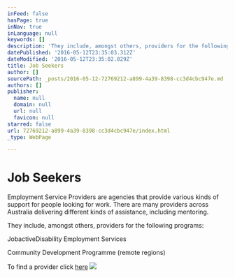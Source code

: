 ```yaml
---
inFeed: false
hasPage: true
inNav: true
inLanguage: null
keywords: []
description: 'They include, amongst others, providers for the following programs:'
datePublished: '2016-05-12T23:35:03.312Z'
dateModified: '2016-05-12T23:35:02.029Z'
title: Job Seekers
author: []
sourcePath: _posts/2016-05-12-72769212-a899-4a39-8398-cc3d4cbc947e.md
authors: []
publisher:
  name: null
  domain: null
  url: null
  favicon: null
starred: false
url: 72769212-a899-4a39-8398-cc3d4cbc947e/index.html
_type: WebPage

---
```

# Job Seekers

Employment Service Providers are agencies that provide various kinds of support for people looking for work. There are many providers across Australia delivering different kinds of assistance, including mentoring.

They include, amongst others, providers for the following programs:

JobactiveDisability Employment Services

Community Development Programme (remote regions)

To find a provider click [here][0]
![](https://the-grid-user-content.s3-us-west-2.amazonaws.com/97f0c67f-98e8-4874-8f59-e75e42d20d47.jpg)

[0]: https://jobsearch.gov.au/serviceproviders/search?jsk=1